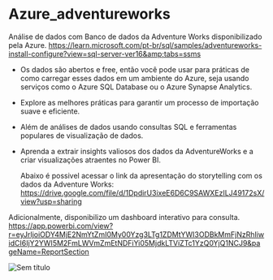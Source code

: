 # Azure_adventureworks
Análise de dados com Banco de dados da Adventure Works disponibilizado pela Azure. https://learn.microsoft.com/pt-br/sql/samples/adventureworks-install-configure?view=sql-server-ver16&amp;tabs=ssms

- Os dados são abertos e free, então você pode usar para práticas de como carregar esses dados em um ambiente do Azure, seja usando serviços como o Azure SQL Database ou o Azure Synapse Analytics. 
- Explore as melhores práticas para garantir um processo de importação suave e eficiente. 
- Além de análises de dados usando consultas SQL e ferramentas populares de visualização de dados. 
- Aprenda a extrair insights valiosos dos dados da AdventureWorks e a criar visualizações atraentes no Power BI.


  Abaixo é possivel acessar o link da apresentação do storytelling com os dados da Adventure Works:
  https://drive.google.com/file/d/1DpdirU3ixeE6D6C9SAWXEzILJ49172sX/view?usp=sharing

 Adicionalmente, disponibilizo um dashboard interativo para consulta.
 https://app.powerbi.com/view?r=eyJrIjoiODY4MjE2NmYtZmI0My00Yzg3LTg1ZDMtYWI3ODBkMmFjNzRhIiwidCI6IjY2YWI5M2FmLWVmZmEtNDFiYi05MjdkLTViZTc1YzQ0YjQ1NCJ9&pageName=ReportSection

 ![Sem título](https://github.com/thaisgulias/Azure_adventureworks/assets/122481212/0d66591e-7473-4302-9bfb-f9e16eeb7999)



